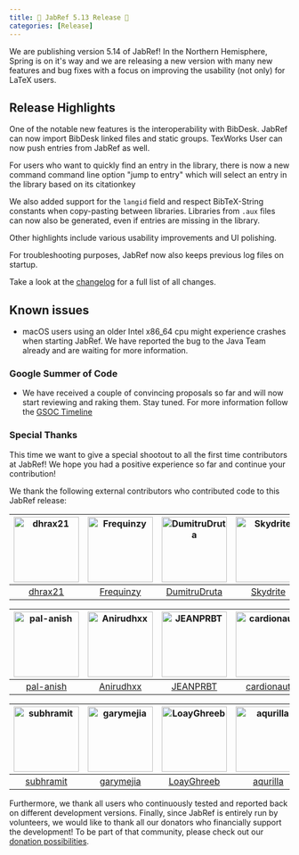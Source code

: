 ```yaml
---
title: 🌸 JabRef 5.13 Release 🌸
categories: [Release]
---
```


We are publishing version 5.14 of JabRef! In the Northern Hemisphere, Spring is on it's way and we are releasing a new version with many new features and bug fixes with a focus on improving the usability (not only) for LaTeX users.

## Release Highlights

One of the notable new features is the interoperability with BibDesk. JabRef can now import BibDesk linked files and static groups. TexWorks User can now push entries from JabRef as well.

For users who want to quickly find an entry in the library, there is now a new command command line option "jump to entry" which will select an entry in the library based on its citationkey

We also added support for the `langid` field and respect BibTeX-String constants when copy-pasting between libraries. Libraries from `.aux` files can now also be generated, even if entries are missing in the library.

Other highlights include various usability improvements and UI polishing.

For troubleshooting purposes, JabRef now also keeps previous log files on startup.

Take a look at the [changelog](https://github.com/JabRef/jabref/blob/main/CHANGELOG.md) for a full list of all changes.

## Known issues

- macOS users using an older Intel x86_64 cpu might experience crashes when starting JabRef. We have reported the bug to the Java Team already and are waiting for more information.

### Google Summer of Code

- We have received a couple of convincing proposals so far and will now start reviewing and raking them. Stay tuned. For more information follow the [GSOC Timeline](https://summerofcode.withgoogle.com/programs/2024)

### Special Thanks

This time we want to give a special shootout to all the first time contributors at JabRef! We hope you had a positive experience so far and continue your contribution!

We thank the following external contributors who contributed code to this JabRef release:

[<img alt="dhrax21" src="https://avatars.githubusercontent.com/u/112228200?v=4&s=117" width="117">](https://github.com/dhrax21) |[<img alt="Frequinzy" src="https://avatars.githubusercontent.com/u/90456354?v=4&s=117" width="117">](https://github.com/Frequinzy) |[<img alt="DumitruDruta" src="https://avatars.githubusercontent.com/u/150516959?v=4&s=117" width="117">](https://github.com/DumitruDruta) |[<img alt="Skydrite" src="https://avatars.githubusercontent.com/u/95447662?v=4&s=117" width="117">](https://github.com/Skydrite) |[<img alt="AnandChandrakar" src="https://avatars.githubusercontent.com/u/44014985?v=4&s=117" width="117">](https://github.com/AnandChandrakar) |[<img alt="brielle5810" src="https://avatars.githubusercontent.com/u/113540137?v=4&s=117" width="117">](https://github.com/brielle5810) |
:---: |:---: |:---: |:---: |:---: |:---: |
[dhrax21](https://github.com/dhrax21) |[Frequinzy](https://github.com/Frequinzy) |[DumitruDruta](https://github.com/DumitruDruta) |[Skydrite](https://github.com/Skydrite) |[AnandChandrakar](https://github.com/AnandChandrakar) |[brielle5810](https://github.com/brielle5810) |

[<img alt="pal-anish" src="https://avatars.githubusercontent.com/u/55245782?v=4&s=117" width="117">](https://github.com/pal-anish) |[<img alt="Anirudhxx" src="https://avatars.githubusercontent.com/u/60311284?v=4&s=117" width="117">](https://github.com/Anirudhxx) |[<img alt="JEANPRBT" src="https://avatars.githubusercontent.com/u/66010389?v=4&s=117" width="117">](https://github.com/JEANPRBT) |[<img alt="cardionaut" src="https://avatars.githubusercontent.com/u/120449829?v=4&s=117" width="117">](https://github.com/cardionaut) |[<img alt="ror3d" src="https://avatars.githubusercontent.com/u/1844478?v=4&s=117" width="117">](https://github.com/ror3d) |[<img alt="AbdAlRahmanGad" src="https://avatars.githubusercontent.com/u/89566409?v=4&s=117" width="117">](https://github.com/AbdAlRahmanGad) |
:---: |:---: |:---: |:---: |:---: |:---: |
[pal-anish](https://github.com/pal-anish) |[Anirudhxx](https://github.com/Anirudhxx) |[JEANPRBT](https://github.com/JEANPRBT) |[cardionaut](https://github.com/cardionaut) |[ror3d](https://github.com/ror3d) |[AbdAlRahmanGad](https://github.com/AbdAlRahmanGad) |

[<img alt="subhramit" src="https://avatars.githubusercontent.com/u/74734844?v=4&s=117" width="117">](https://github.com/subhramit) |[<img alt="garymejia" src="https://avatars.githubusercontent.com/u/50064854?v=4&s=117" width="117">](https://github.com/garymejia) |[<img alt="LoayGhreeb" src="https://avatars.githubusercontent.com/u/52158423?v=4&s=117" width="117">](https://github.com/LoayGhreeb) |[<img alt="aqurilla" src="https://avatars.githubusercontent.com/u/12078268?v=4&s=117" width="117">](https://github.com/aqurilla) |[<img alt="Luggas4you" src="https://avatars.githubusercontent.com/u/127773292?v=4&s=117" width="117">](https://github.com/Luggas4you) |
:---: |:---: |:---: |:---: |:---: |
[subhramit](https://github.com/subhramit) |[garymejia](https://github.com/garymejia) |[LoayGhreeb](https://github.com/LoayGhreeb) |[aqurilla](https://github.com/aqurilla) |[Luggas4you](https://github.com/Luggas4you) |

Furthermore, we thank all users who continuously tested and reported back on different development versions.
Finally, since JabRef is entirely run by volunteers, we would like to thank all our donators who financially support the development! To be part of that community, please check out our [donation possibilities](https://github.com/JabRef/jabref/wiki/Donations).
